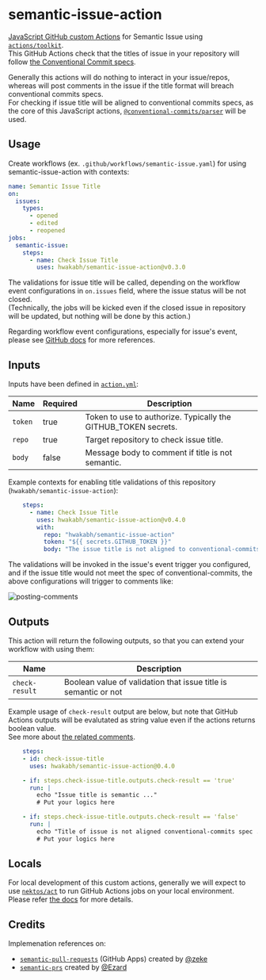 # semantic-issue-action
[JavaScript GitHub custom Actions](https://docs.github.com/en/actions/sharing-automations/creating-actions/creating-a-javascript-action) for Semantic Issue using [`actions/toolkit`](https://github.com/actions/toolkit). \
This GitHub Actions check that the titles of issue in your repository will follow [the Conventional Commit specs](https://www.conventionalcommits.org/en/v1.0.0/#specification).

Generally this actions will do nothing to interact in your issue/repos, whereas will post comments in the issue if the title format will breach conventional commits specs. \
For checking if issue title will be aligned to conventional commits specs, as the core of this JavaScript actions, [`@conventional-commits/parser`](https://github.com/conventional-commits/parser) will be used.

## Usage
Create workflows (ex. `.github/workflows/semantic-issue.yaml`) for using semantic-issue-action with contexts:

```yaml
name: Semantic Issue Title
on:
  issues:
    types:
      - opened
      - edited
      - reopened
jobs:
  semantic-issue:
    steps:
      - name: Check Issue Title
        uses: hwakabh/semantic-issue-action@v0.3.0
```

The validations for issue title will be called, depending on the workflow event configurations in `on.issues` field, where the issue status will be not closed. \
(Technically, the jobs will be kicked even if the closed issue in repository will be updated, but nothing will be done by this action.)

Regarding workflow event configurations, especially for issue's event, please see [GitHub docs](https://docs.github.com/en/actions/writing-workflows/choosing-when-your-workflow-runs/events-that-trigger-workflows#issues) for more references.

## Inputs
Inputs have been defined in [`action.yml`](./action.yml):

| Name | Required | Description |
| --- | --- | --- |
| `token` | true | Token to use to authorize. Typically the GITHUB_TOKEN secrets. |
| `repo` | true | Target repository to check issue title. |
| `body` | false | Message body to comment if title is not semantic. |

Example contexts for enabling title validations of this repository (`hwakabh/semantic-issue-action`):

```yaml
    steps:
      - name: Check Issue Title
        uses: hwakabh/semantic-issue-action@v0.4.0
        with:
          repo: "hwakabh/semantic-issue-action"
          token: "${{ secrets.GITHUB_TOKEN }}"
          body: "The issue title is not aligned to conventional-commits specs, please consider to resolve."
```

The validations will be invoked in the issue's event trigger you configured, and if the issue title would not meet the spec of conventional-commits, the above configurations will trigger to comments like:

![posting-comments](https://github.com/user-attachments/assets/e5a186e1-c4df-45c9-8412-2e7a3c80a9ef)

## Outputs
This action will return the following outputs, so that you can extend your workflow with using them:

| Name | Description |
| --- | --- |
| `check-result` | Boolean value of validation that issue title is semantic or not |

Example usage of `check-result` output are below, but note that GitHub Actions outputs will be evalutated as string value even if the actions returns boolean value. \
See more about [the related comments](https://github.com/actions/runner/issues/1483#issuecomment-994986996).

```yaml
    steps:
    - id: check-issue-title
      uses: hwakabh/semantic-issue-action@0.4.0

    - if: steps.check-issue-title.outputs.check-result == 'true'
      run: |
        echo "Issue title is semantic ..."
        # Put your logics here

    - if: steps.check-issue-title.outputs.check-result == 'false'
      run: |
        echo "Title of issue is not aligned conventional-commits spec ..."
        # Put your logics here
```

## Locals
For local development of this custom actions, generally we will expect to use [`nektos/act`](https://github.com/nektos/act) to run GitHub Actions jobs on your local environment. \
Please refer [the docs](https://nektosact.com/introduction.html) for more details.

## Credits
Implemenation references on:
- [`semantic-pull-requests`](https://github.com/zeke/semantic-pull-requests) (GitHub Apps) created by [@zeke](https://github.com/zeke)
- [`semantic-prs`](https://github.com/Ezard/semantic-prs/tree/master) created by [@Ezard](https://github.com/Ezard)

